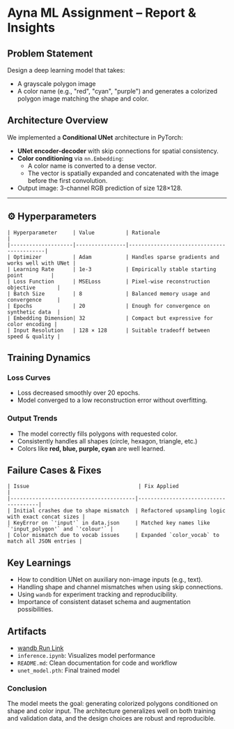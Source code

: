 # Ayna ML Assignment – Report & Insights

## Problem Statement

Design a deep learning model that takes:
- A grayscale polygon image
- A color name (e.g., "red", "cyan", "purple")
and generates a colorized polygon image matching the shape and color.


## Architecture Overview

We implemented a **Conditional UNet** architecture in PyTorch:

- **UNet encoder-decoder** with skip connections for spatial consistency.
- **Color conditioning** via `nn.Embedding`:
  - A color name is converted to a dense vector.
  - The vector is spatially expanded and concatenated with the image before the first convolution.
- Output image: 3-channel RGB prediction of size 128×128.

---

## ⚙️ Hyperparameters

    | Hyperparameter     | Value          | Rationale                                 |
    |--------------------|----------------|-------------------------------------------|
    | Optimizer          | Adam           | Handles sparse gradients and works well with UNet |
    | Learning Rate      | 1e-3           | Empirically stable starting point         |
    | Loss Function      | MSELoss        | Pixel-wise reconstruction objective       |
    | Batch Size         | 8              | Balanced memory usage and convergence     |
    | Epochs             | 20             | Enough for convergence on synthetic data  |
    | Embedding Dimension| 32             | Compact but expressive for color encoding |
    | Input Resolution   | 128 × 128      | Suitable tradeoff between speed & quality |


## Training Dynamics

   ### Loss Curves
   - Loss decreased smoothly over 20 epochs.
   - Model converged to a low reconstruction error without overfitting.

   ### Output Trends
   - The model correctly fills polygons with requested color.
   - Consistently handles all shapes (circle, hexagon, triangle, etc.)
   - Colors like **red, blue, purple, cyan** are well learned.


## Failure Cases & Fixes

    | Issue                                   | Fix Applied                          |
    |----------------------------------------|--------------------------------------|
    | Initial crashes due to shape mismatch  | Refactored upsampling logic with exact concat sizes |
    | KeyError on `'input'` in data.json     | Matched key names like `'input_polygon'` and `'colour'` |
    | Color mismatch due to vocab issues     | Expanded `color_vocab` to match all JSON entries |



## Key Learnings

- How to condition UNet on auxiliary non-image inputs (e.g., text).
- Handling shape and channel mismatches when using skip connections.
- Using `wandb` for experiment tracking and reproducibility.
- Importance of consistent dataset schema and augmentation possibilities.


## Artifacts

- [wandb Run Link](https://wandb.ai/shriharee0004-ayna/ayna-polygon-coloring/runs/h5cx7mdb)
- `inference.ipynb`: Visualizes model performance
-  `README.md`: Clean documentation for code and workflow
-  `unet_model.pth`: Final trained model


### Conclusion

The model meets the goal: generating colorized polygons conditioned on shape and color input. The architecture generalizes well on both training and validation data, and the design choices are robust and reproducible.
